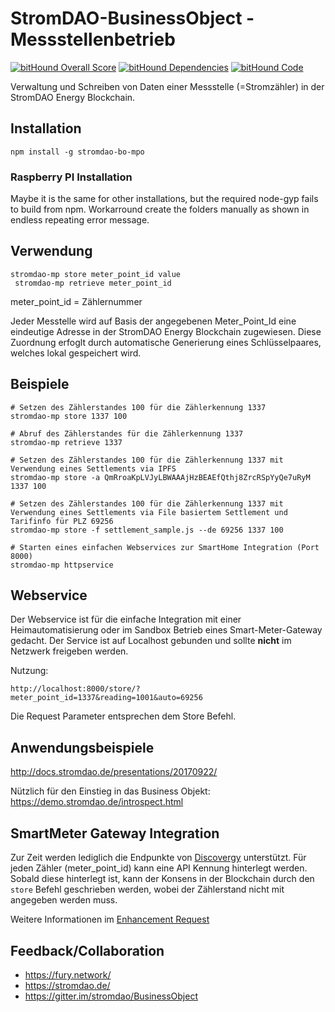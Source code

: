 # StromDAO-BusinessObject - Messstellenbetrieb

[![bitHound Overall Score](https://www.bithound.io/github/energychain/BusinessObject-MeterPointOperation/badges/score.svg)](https://www.bithound.io/github/energychain/BusinessObject-MeterPointOperation)
[![bitHound Dependencies](https://www.bithound.io/github/energychain/BusinessObject-MeterPointOperation/badges/dependencies.svg)](https://www.bithound.io/github/energychain/BusinessObject-MeterPointOperation/master/dependencies/npm)
[![bitHound Code](https://www.bithound.io/github/energychain/BusinessObject-MeterPointOperation/badges/code.svg)](https://www.bithound.io/github/energychain/BusinessObject-MeterPointOperation)


Verwaltung und Schreiben von Daten einer Messstelle (=Stromzähler) in der StromDAO Energy Blockchain. 

## Installation
```
npm install -g stromdao-bo-mpo
```

### Raspberry PI Installation
Maybe it is the same for other installations, but the required node-gyp fails to build from npm. Workarround create the folders manually as shown in endless repeating error message.


## Verwendung
```
stromdao-mp store meter_point_id value
 stromdao-mp retrieve meter_point_id
```

meter_point_id = Zählernummer

Jeder Messtelle wird auf Basis der angegebenen Meter_Point_Id eine eindeutige Adresse in der StromDAO Energy Blockchain zugewiesen. Diese Zuordnung erfoglt durch automatische Generierung eines Schlüsselpaares, welches lokal gespeichert wird. 

## Beispiele
```
# Setzen des Zählerstandes 100 für die Zählerkennung 1337
stromdao-mp store 1337 100

# Abruf des Zählerstandes für die Zählerkennung 1337
stromdao-mp retrieve 1337

# Setzen des Zählerstandes 100 für die Zählerkennung 1337 mit Verwendung eines Settlements via IPFS 
stromdao-mp store -a QmRroaKpLVJyLBWAAAjHzBEAEfQthj8ZrcRSpYyQe7uRyM 1337 100

# Setzen des Zählerstandes 100 für die Zählerkennung 1337 mit Verwendung eines Settlements via File basiertem Settlement und Tarifinfo für PLZ 69256
stromdao-mp store -f settlement_sample.js --de 69256 1337 100

# Starten eines einfachen Webservices zur SmartHome Integration (Port 8000)
stromdao-mp httpservice

```

## Webservice
Der Webservice ist für die einfache Integration mit einer Heimautomatisierung oder im Sandbox Betrieb eines Smart-Meter-Gateway gedacht. Der Service ist auf Localhost gebunden und sollte **nicht** im Netzwerk freigeben werden. 

Nutzung:
```
http://localhost:8000/store/?meter_point_id=1337&reading=1001&auto=69256
```

Die Request Parameter entsprechen dem Store Befehl.

## Anwendungsbeispiele
http://docs.stromdao.de/presentations/20170922/

Nützlich für den Einstieg in das Business Objekt:
https://demo.stromdao.de/introspect.html

## SmartMeter Gateway Integration
Zur Zeit werden lediglich die Endpunkte von [Discovergy](https://discovergy.com) unterstützt. Für jeden Zähler (meter_point_id) kann eine API Kennung hinterlegt werden. 
Sobald diese hinterlegt ist, kann der Konsens in der Blockchain durch den `store` Befehl geschrieben werden, wobei der Zählerstand nicht mit angegeben werden muss.

Weitere Informationen im [Enhancement Request](https://github.com/energychain/BusinessObject-MeterPointOperation/issues/2)

## Feedback/Collaboration
- https://fury.network/
- https://stromdao.de/
- https://gitter.im/stromdao/BusinessObject
